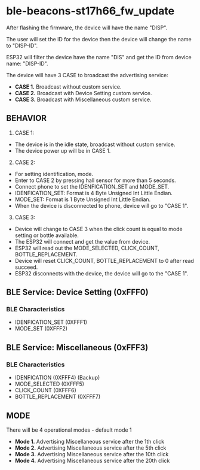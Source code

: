 # ble-beacons-st17h66_fw_update

After flashing the firmware, the device will have the name "DISP".

The user will set the ID for the device then the device will change the name to "DISP-ID".

ESP32 will filter the device have the name "DIS" and get the ID from device name: "DISP-ID".

The device will have 3 CASE to broadcast the advertising service:

+ **CASE 1.** Broadcast without custom service.
+ **CASE 2.** Broadcast with Device Setting custom service.
+ **CASE 3.** Broadcast with Miscellaneous custom service.

## BEHAVIOR

1. CASE 1: 
  + The device is in the idle state, broadcast without custom service.
  + The device power up will be in CASE 1.

2. CASE 2: 
  + For setting identification, mode.
  + Enter to CASE 2 by pressing hall sensor for more than 5 seconds.
  + Connect phone to set the IDENFICATION_SET and MODE_SET.
  + IDENFICATION_SET: Format is 4 Byte Unsigned Int Little Endian.
  + MODE_SET: Format is 1 Byte Unsigned Int Little Endian.
  + When the device is disconnected to phone, device will go to "CASE 1".

3. CASE 3:
  + Device will change to CASE 3 when the click count is equal to mode setting or bottle available.
  + The ESP32 will connect and get the value from device.
  + ESP32 will read out the MODE_SELECTED, CLICK_COUNT, BOTTLE_REPLACEMENT. 
  + Device will reset CLICK_COUNT, BOTTLE_REPLACEMENT to 0 after read succeed.
  + ESP32 disconnects with the device, the device will go to the  "CASE 1".

## BLE Service: Device Setting (0xFFF0)

### BLE Characteristics

+ IDENFICATION_SET    (0XFFF1)
+ MODE_SET            (0XFFF2)

## BLE Service: Miscellaneous (0xFFF3)

### BLE Characteristics

+ IDENFICATION        (0XFFF4) (Backup)
+ MODE_SELECTED       (0XFFF5)
+ CLICK_COUNT         (0XFFF6)
+ BOTTLE_REPLACEMENT  (0XFFF7)

## MODE

There will be 4 operational modes - default mode 1

+ **Mode 1.** Advertising Miscellaneous service after the 1th click
+ **Mode 2.** Advertising Miscellaneous service after the 5th click
+ **Mode 3.** Advertising Miscellaneous service after the 10th click
+ **Mode 4.** Advertising Miscellaneous service after the 20th click

